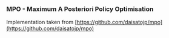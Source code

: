 ### MPO - Maximum A Posteriori Policy Optimisation

Implementation taken from [https://github.com/daisatojp/mpo](https://github.com/daisatojp/mpo)
